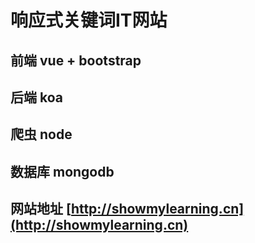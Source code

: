 # 响应式关键词IT网站
## 前端 vue + bootstrap
## 后端 koa
## 爬虫 node 
## 数据库 mongodb
## 网站地址 [http://showmylearning.cn](http://showmylearning.cn)
